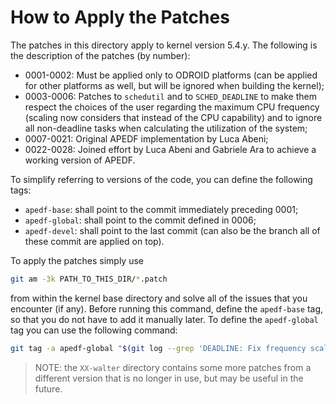# How to Apply the Patches

The patches in this directory apply to kernel version 5.4.y.
The following is the description of the patches (by number):
 - 0001-0002: Must be applied only to ODROID platforms (can be applied for other
   platforms as well, but will be ignored when building the kernel);
 - 0003-0006: Patches to `schedutil` and to `SCHED_DEADLINE` to make them
   respect the choices of the user regarding the maximum CPU frequency (scaling
   now considers that instead of the CPU capability) and to ignore all
   non-deadline tasks when calculating the utilization of the system;
 - 0007-0021: Original APEDF implementation by Luca Abeni;
 - 0022-0028: Joined effort by Luca Abeni and Gabriele Ara to achieve a working
   version of APEDF.

To simplify referring to versions of the code, you can define the following
tags:
 - `apedf-base`: shall point to the commit immediately preceding 0001;
 - `apedf-global`: shall point to the commit defined in 0006;
 - `apedf-devel`: shall point to the last commit (can also be the branch all of
   these commit are applied on top).

To apply the patches simply use
```bash
git am -3k PATH_TO_THIS_DIR/*.patch
```
from within the kernel base directory and solve all of the issues that you
encounter (if any). Before running this command, define the `apedf-base` tag, so
that you do not have to add it manually later. To define the `apedf-global` tag
you can use the following command:
```bash
git tag -a apedf-global "$(git log --grep 'DEADLINE: Fix frequency scaling' --pretty=format:"%h")"
```

> NOTE: the `XX-walter` directory contains some more patches from a different
> version that is no longer in use, but may be useful in the future.

